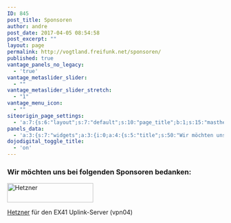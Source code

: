 ```yaml
---
ID: 845
post_title: Sponsoren
author: andre
post_date: 2017-04-05 08:54:58
post_excerpt: ""
layout: page
permalink: http://vogtland.freifunk.net/sponsoren/
published: true
vantage_panels_no_legacy:
  - 'true'
vantage_metaslider_slider:
  - ""
vantage_metaslider_slider_stretch:
  - "1"
vantage_menu_icon:
  - ""
siteorigin_page_settings:
  - 'a:7:{s:6:"layout";s:7:"default";s:10:"page_title";b:1;s:15:"masthead_margin";b:1;s:13:"footer_margin";b:1;s:14:"featured_image";b:0;s:13:"hide_masthead";b:0;s:19:"hide_footer_widgets";b:0;}'
panels_data:
  - 'a:3:{s:7:"widgets";a:3:{i:0;a:4:{s:5:"title";s:50:"Wir möchten uns bei folgenden Sponsoren bedanken:";s:4:"text";s:0:"";s:6:"filter";b:0;s:11:"panels_info";a:7:{s:5:"class";s:14:"WP_Widget_Text";s:3:"raw";b:0;s:4:"grid";i:0;s:4:"cell";i:0;s:2:"id";i:0;s:9:"widget_id";s:36:"113e3739-5e48-4159-ac7c-2b934aad0716";s:5:"style";a:1:{s:18:"background_display";s:4:"tile";}}}i:1;a:13:{s:5:"image";i:847;s:14:"image_fallback";s:0:"";s:4:"size";s:4:"full";s:5:"align";s:7:"default";s:5:"title";s:0:"";s:14:"title_position";s:6:"hidden";s:3:"alt";s:7:"Hetzner";s:3:"url";s:19:"https://hetzner.de/";s:10:"new_window";b:1;s:5:"bound";b:1;s:10:"full_width";b:1;s:12:"_sow_form_id";s:13:"58d3ef48a2b05";s:11:"panels_info";a:7:{s:5:"class";s:30:"SiteOrigin_Widget_Image_Widget";s:3:"raw";b:0;s:4:"grid";i:1;s:4:"cell";i:0;s:2:"id";i:1;s:9:"widget_id";s:36:"7a6783ef-e335-4563-8ecd-093c6617febf";s:5:"style";a:1:{s:18:"background_display";s:4:"tile";}}}i:2;a:6:{s:5:"title";s:0:"";s:4:"text";s:166:"<p><a href="https://hetzner.de/" target="_blank">Hetzner</a> für den EX41 Uplink-Server (<a href="http://vpn04.freifunk-vogtland.net/" target="_blank">vpn04</a>)</p>";s:20:"text_selected_editor";s:7:"tinymce";s:5:"autop";b:1;s:12:"_sow_form_id";s:13:"58d3efdda2536";s:11:"panels_info";a:7:{s:5:"class";s:31:"SiteOrigin_Widget_Editor_Widget";s:3:"raw";b:0;s:4:"grid";i:1;s:4:"cell";i:1;s:2:"id";i:2;s:9:"widget_id";s:36:"b2e1be9f-5d15-4891-b00b-10ddd10f632f";s:5:"style";a:1:{s:18:"background_display";s:4:"tile";}}}}s:5:"grids";a:2:{i:0;a:2:{s:5:"cells";i:1;s:5:"style";a:0:{}}i:1;a:2:{s:5:"cells";i:2;s:5:"style";a:0:{}}}s:10:"grid_cells";a:3:{i:0;a:2:{s:4:"grid";i:0;s:6:"weight";i:1;}i:1;a:2:{s:4:"grid";i:1;s:6:"weight";d:0.20032573289902;}i:2;a:2:{s:4:"grid";i:1;s:6:"weight";d:0.79967426710098;}}}'
dojodigital_toggle_title:
  - 'on'
---
```

<h3 class="widget-title">Wir möchten uns bei folgenden Sponsoren bedanken:</h3>			
<a href="https://hetzner.de/" target="_blank">	<img src="http://vogtland.freifunk.net/wordpress/wp-content/uploads/2017/03/hetzner_200.jpg" width="200" height="45" srcset="" title="Hetzner" alt="Hetzner" class="so-widget-image">
</a>
<p><a href="https://hetzner.de/" target="_blank">Hetzner</a> für den EX41 Uplink-Server (vpn04)</p>